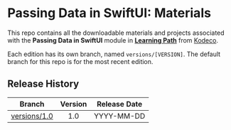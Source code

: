 # Passing Data in SwiftUI: Materials



This repo contains all the downloadable materials and projects associated with the **Passing Data in SwiftUI** module in **[Learning Path](https://www.kodeco.com/library)** from [Kodeco](https://www.kodeco.com).

Each edition has its own branch, named `versions/[VERSION]`. The default branch for this repo is for the most recent edition.

## Release History

| Branch                                                                                  | Version | Release Date |
| --------------------------------------------------------------------------------------- |:-------:|:------------:|
| [versions/1.0](https://github.com/kodecocodes/m3-pdsui-materials/tree/versions/1.0) | 1.0     | YYYY-MM-DD   |
